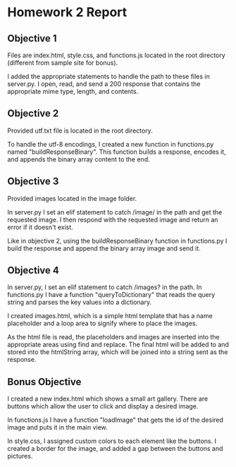 # Homework 2 Report

## Objective 1

Files are index.html, style.css, and functions.js located in the root
directory (different from sample site for bonus).

I added the appropriate statements to handle the path to these files
in server&#46;py. I open, read, and send a 200 response that contains the
appropriate mime type, length, and contents.

## Objective 2

Provided utf.txt file is located in the root directory.

To handle the utf-8 encodings, I created a new function in functions&#46;py
named "buildResponseBinary". This function builds a response, encodes it,
and appends the binary array content to the end.

## Objective 3

Provided images located in the image folder.

In server&#46;py I set an elif statement to catch /image/ in the path and get the
requested image. I then respond with the requested image and return an error
if it doesn't exist.

Like in objective 2, using the buildResponseBinary function in functions&#46;py
I build the response and append the binary array image and send it.

## Objective 4

In server&#46;py, I set an elif statement to catch /images? in the path. In
functions&#46;py I have a function "queryToDictionary" that reads the query
string and parses the key values into a dictionary.

I created images.html, which is a simple html template that has a name
placeholder and a loop area to signify where to place the images.

As the html file is read, the placeholders and images are inserted
into the appropriate areas using find and replace. The final html
will be added to and stored into the htmlString array, which will
be joined into a string sent as the response.

## Bonus Objective

I created a new index.html which shows a small art gallery. There are buttons
which allow the user to click and display a desired image.

In functions.js I have a function "loadImage" that gets the id of the desired
image and puts it in the main view.

In style.css, I assigned custom colors to each element like the buttons.
I created a border for the image, and added a gap between the buttons
and pictures.
